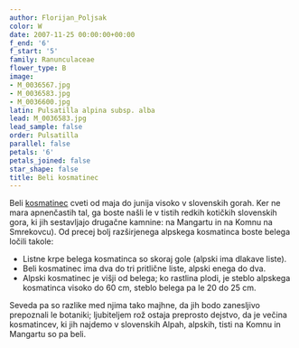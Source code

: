 ```yaml
---
author: Florijan_Poljsak
color: W
date: 2007-11-25 00:00:00+00:00
f_end: '6'
f_start: '5'
family: Ranunculaceae
flower_type: B
image:
- M_0036567.jpg
- M_0036583.jpg
- M_0036600.jpg
latin: Pulsatilla alpina subsp. alba
lead: M_0036583.jpg
lead_sample: false
order: Pulsatilla
parallel: false
petals: '6'
petals_joined: false
star_shape: false
title: Beli kosmatinec
---
```

Beli [kosmatinec](../genus/pulsatilla/) cveti od maja do junija visoko v slovenskih gorah. Ker ne mara apnenčastih tal, ga boste našli le v tistih redkih kotičkih slovenskih gora, ki jih sestavljajo drugačne kamnine: na Mangartu in na Komnu na Smrekovcu). Od precej bolj razširjenega alpskega kosmatinca boste belega ločili takole:

-   Listne krpe belega kosmatinca so skoraj gole (alpski ima dlakave liste).
-   Beli kosmatinec ima dva do tri pritlične liste, alpski enega do dva.
-   Alpski kosmatinec je višji od belega; ko rastlina plodi, je steblo alpskega kosmatinca visoko do 60 cm, steblo belega pa le 20 do 25 cm.

Seveda pa so razlike med njima tako majhne, da jih bodo zanesljivo prepoznali le botaniki; ljubiteljem rož ostaja preprosto dejstvo, da je večina kosmatincev, ki jih najdemo v slovenskih Alpah, alpskih, tisti na Komnu in Mangartu so pa beli.
